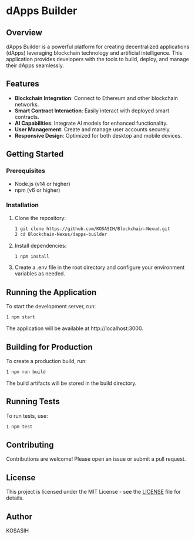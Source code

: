 # dApps Builder

## Overview
dApps Builder is a powerful platform for creating decentralized applications (dApps) leveraging blockchain technology and artificial intelligence. This application provides developers with the tools to build, deploy, and manage their dApps seamlessly.

## Features
- **Blockchain Integration**: Connect to Ethereum and other blockchain networks.
- **Smart Contract Interaction**: Easily interact with deployed smart contracts.
- **AI Capabilities**: Integrate AI models for enhanced functionality.
- **User  Management**: Create and manage user accounts securely.
- **Responsive Design**: Optimized for both desktop and mobile devices.

## Getting Started

### Prerequisites
- Node.js (v14 or higher)
- npm (v6 or higher)

### Installation
1. Clone the repository:
   ```bash
   1 git clone https://github.com/KOSASIH/Blockchain-Nexud.git
   2 cd Blockchain-Nexus/dapps-builder
   ```

2. Install dependencies:

   ```bash
   1 npm install
   ```
   
3. Create a .env file in the root directory and configure your environment variables as needed.

## Running the Application
To start the development server, run:

   ```bash
   1 npm start
   ```

The application will be available at http://localhost:3000.

## Building for Production
To create a production build, run:

   ```bash
   1 npm run build
   ```

The build artifacts will be stored in the build directory.

## Running Tests
To run tests, use:

   ```bash
   1 npm test
   ```

## Contributing
Contributions are welcome! Please open an issue or submit a pull request.

## License
This project is licensed under the MIT License - see the [LICENSE](LICENSE) file for details.

## Author

KOSASIH
